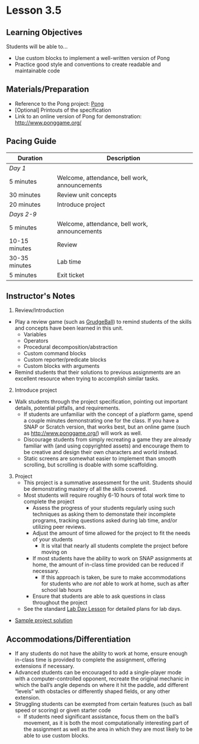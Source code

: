 # Lesson 3.5

## Learning Objectives

Students will be able to...

* Use custom blocks to implement a well-written version of Pong
* Practice good style and conventions to create readable and maintainable code

## Materials/Preparation

* Reference to the Pong project: [Pong](project_3.md)
* [Optional] Printouts of the specification
* Link to an online version of Pong for demonstration: http://www.ponggame.org/

## Pacing Guide

| Duration | Description |
| -- | -- |
|_Day 1_|
| 5 minutes | Welcome, attendance, bell work, announcements |
| 30 minutes | Review unit concepts |
| 20 minutes | Introduce project |
|_Days 2-9_|
| 5 minutes | Welcome, attendance, bell work, announcements |
|10-15 minutes| Review |
|30-35 minutes | Lab time |
|5 minutes | Exit ticket |

## Instructor's Notes

1. Review/Introduction
  * Play a review game (such as [GrudgeBall](http://toengagethemall.blogspot.com/2013/02/grudgeball-review-game-where-kids-attack.html)) to remind students of the skills and concepts have been learned in this unit.
    * Variables
    * Operators
    * Procedural decomposition/abstraction
    * Custom command blocks
    * Custom reporter/predicate blocks
    * Custom blocks with arguments
  * Remind students that their solutions to previous assignments are an excellent resource when trying to accomplish similar tasks.
2. Introduce project
  * Walk students through the project specification, pointing out important details, potential pitfalls, and requirements.
    * If students are unfamiliar with the concept of a platform game, spend a couple minutes demonstrating one for the class.  If you have a SNAP or Scratch version, that works best, but an online game (such as http://www.ponggame.org/) will work as well.
    * Discourage students from simply recreating a game they are already familiar with (and using copyrighted assets) and encourage them to be creative and design their own characters and world instead.
    * Static screens are somewhat easier to implement than smooth scrolling, but scrolling is doable with some scaffolding.
3. Project
    * This project is a summative assessment for the unit.  Students should be demonstrating mastery of all the skills covered.
    * Most students will require roughly 6-10 hours of total work time to complete the project
        * Assess the progress of your students regularly using such techniques as asking them to demonstate their incomplete programs, tracking questions asked during lab time, and/or utilizing peer reviews.
        * Adjust the amount of time allowed for the project to fit the needs of your students
            * It is vital that nearly all students complete the project before moving on
        * If most students have the ability to work on SNAP assignments at home, the amount of in-class time provided can be reduced if necessary.
            * If this approach is taken, be sure to make accommodations for students who are _not_ able to work at home, such as after school lab hours
        * Ensure that students are able to ask questions in class throughout the project
    * See the standard [Lab Day Lesson](lab_day_lesson.md) for detailed plans for lab days.

  * [Sample project solution](http://snap.berkeley.edu/snapsource/snap.html#present:Username=brettwo&ProjectName=Pong)


## Accommodations/Differentiation

* If any students do not have the ability to work at home, ensure enough in-class time is provided to complete the assignment, offering extensions if necessary.
* Advanced students can be encouraged to add a single-player mode with a computer-controlled opponent, recreate the original mechanic in which the ball’s angle depends on where it hit the paddle, add different “levels” with obstacles or differently shaped fields, or any other extension.
* Struggling students can be exempted from certain features (such as ball speed or scoring) or given starter code
  * If students need significant assistance, focus them on the ball’s movement, as it is both the most computationally interesting part of the assignment as well as the area in which they are most likely to be able to use custom blocks.
